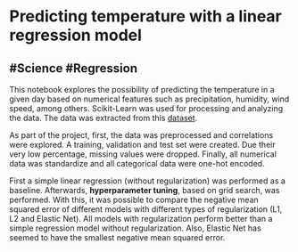 # Predicting temperature with a linear regression model
## #Science #Regression

This notebook explores the possibility of predicting the temperature in a given day based on numerical features such as precipitation, 
humidity, wind speed, among others. Scikit-Learn was used for processing and analyzing the data. The data was extracted from this [dataset](https://www.kaggle.com/budincsevity/szeged-weather).

As part of the project, first, the data was preprocessed and correlations were explored. A training, validation and test set were created. 
Due their very low percentage, missing values were dropped. Finally, all numerical data was standardize and all categorical data were one-hot encoded.

First a simple linear regression (without regularization) was performed as a baseline. Afterwards, **hyperparameter tuning**, based on grid search, was performed.
With this, it was possible to compare the negative mean squared error of different models with different types of regularization 
(L1, L2 and Elastic Net). All models with regularization perform better than a simple regression model without regularization. 
Also, Elastic Net has seemed to have the smallest negative mean squared error.
